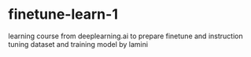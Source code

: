 # finetune-learn-1
learning course from deeplearning.ai to prepare finetune and instruction tuning dataset and training model by lamini
